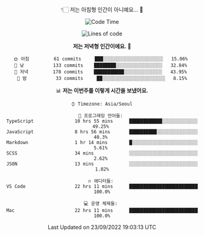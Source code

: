 <div align='center'>
 
👇🏻 저는 아침형 인간이 아니예요... 🙊
 
<!--START_SECTION:waka-->
![Code Time](http://img.shields.io/badge/Code%20Time-1%2C882%20hrs%2051%20mins-blue)

![Lines of code](https://img.shields.io/badge/%EC%A0%80%EB%8A%94%20%EC%97%AC%ED%83%9C%EA%B9%8C%EC%A7%80%20-293%20Thousand%20%EC%A4%84%EC%9D%98%20%EC%BD%94%EB%93%9C%EB%A5%BC%20%EC%9E%91%EC%84%B1%ED%96%88%EC%96%B4%EC%9A%94.-blue)

**저는 저녁형 인간이에요. 🦉** 

```text
🌞 아침         61 commits     ███░░░░░░░░░░░░░░░░░░░░░░   15.06% 
🌆 낮　         133 commits    ████████░░░░░░░░░░░░░░░░░   32.84% 
🌃 저녁         178 commits    ███████████░░░░░░░░░░░░░░   43.95% 
🌙 밤　         33 commits     ██░░░░░░░░░░░░░░░░░░░░░░░   8.15%

```


📊 **저는 이번주를 이렇게 시간을 보냈어요.** 

```text
⌚︎ Timezone: Asia/Seoul

💬 프로그래밍 언어들: 
TypeScript               10 hrs 55 mins      ████████████░░░░░░░░░░░░░   49.25% 
JavaScript               8 hrs 56 mins       ██████████░░░░░░░░░░░░░░░   40.3% 
Markdown                 1 hr 14 mins        █░░░░░░░░░░░░░░░░░░░░░░░░   5.61% 
SCSS                     34 mins             ░░░░░░░░░░░░░░░░░░░░░░░░░   2.62% 
JSON                     13 mins             ░░░░░░░░░░░░░░░░░░░░░░░░░   1.02%

🔥 에디터들: 
VS Code                  22 hrs 11 mins      █████████████████████████   100.0%

💻 운영 체제들: 
Mac                      22 hrs 11 mins      █████████████████████████   100.0%

```


 Last Updated on 23/09/2022 19:03:13 UTC
<!--END_SECTION:waka-->
 </div>
<!---
Emewjin/Emewjin is a ✨ special ✨ repository because its `README.md` (this file) appears on your GitHub profile.
You can click the Preview link to take a look at your changes.
--->
